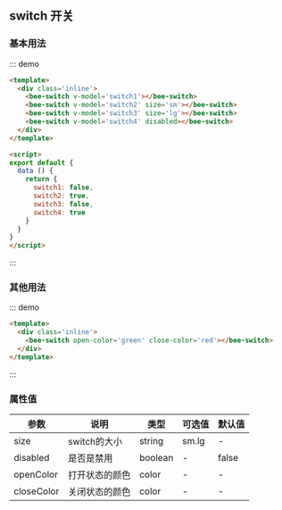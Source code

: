<style>
.inline .bee-switch--wp{
  margin: 0 20px 20px 0;
}
</style>
<script>
export default {
  data () {
    return {
      switch1: false,
      switch2: true,
      switch3: false,
      switch4: true
    }
  }
}
</script>
## switch 开关

### 基本用法

::: demo 
``` html
<template>
  <div class='inline'>
    <bee-switch v-model='switch1'></bee-switch>
    <bee-switch v-model='switch2' size='sm'></bee-switch>
    <bee-switch v-model='switch3' size='lg'></bee-switch>
    <bee-switch v-model='switch4' disabled></bee-switch>
  </div>
</template>

<script>
export default {
  data () {
    return {
      switch1: false,
      switch2: true,
      switch3: false,
      switch4: true
    }
  }
}
</script>
```
:::

### 其他用法

::: demo 
``` html
<template>
  <div class='inline'>
    <bee-switch open-color='green' close-color='red'></bee-switch>
  </div>
</template>
```
:::

### 属性值


|参数|说明|类型|可选值|默认值|
|---|---|---|---|---|
|size|switch的大小|string|sm.lg|-|
|disabled|是否是禁用|boolean|-|false|
|openColor|打开状态的颜色|color|-|-|
|closeColor|关闭状态的颜色|color|-|-|
